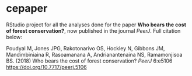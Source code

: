 # cepaper
RStudio project for all the analyses done for the paper **Who bears the cost of forest conservation?**, now published in the journal *PeerJ*. Full citation below:

Poudyal M, Jones JPG, Rakotonarivo OS, Hockley N, Gibbons JM, Mandimbiniaina R, Rasoamanana A, Andrianantenaina NS, Ramamonjisoa BS. (2018) Who bears the cost of forest conservation? *PeerJ* 6:e5106 https://doi.org/10.7717/peerj.5106
